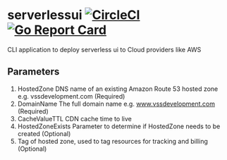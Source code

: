 # serverlessui [![CircleCI](https://circleci.com/gh/larse514/serverlessui.svg?style=svg)](https://circleci.com/gh/larse514/serverlessui) [![Go Report Card](https://goreportcard.com/badge/github.com/larse514/serverlessui)](https://goreportcard.com/report/github.com/larse514/serverlessui) 

CLI application to deploy serverless ui to Cloud providers like AWS


## Parameters
1. HostedZone DNS name of an existing Amazon Route 53 hosted zone e.g. vssdevelopment.com (Required)
2. DomainName The full domain name e.g. www.vssdevelopment.com (Required)
3. CacheValueTTL CDN cache time to live
4. HostedZoneExists Parameter to determine if HostedZone needs to be created (Optional)
5. Tag of hosted zone, used to tag resources for tracking and billing (Optional)
